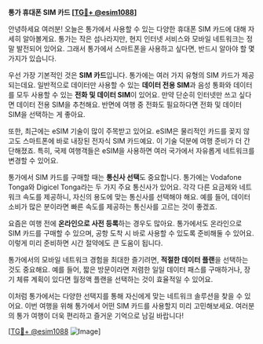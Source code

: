 **통가 휴대폰 SIM 카드 [[TG💪+ @esim1088](https://t.me/s/esim1088)]**

안녕하세요 여러분! 오늘은 통가에서 사용할 수 있는 다양한 휴대폰 SIM 카드에 대해 자세히 알아볼게요. 통가는 작은 섬나라지만, 현지 인터넷 서비스와 모바일 네트워크는 정말 발전되어 있어요. 그래서 통가에서 스마트폰을 사용하고 싶다면, 반드시 알아야 할 몇 가지가 있습니다.

우선 가장 기본적인 것은 **SIM 카드**입니다. 통가에는 여러 가지 유형의 SIM 카드가 제공되는데요. 일반적으로 데이터만 사용할 수 있는 **데이터 전용 SIM**과 음성 통화와 데이터를 모두 사용할 수 있는 **전화 및 데이터 SIM**이 있어요. 만약 단순히 인터넷만 쓰고 싶다면 데이터 전용 SIM을 추천해요. 반면에 여행 중 전화도 필요하다면 전화 및 데이터 SIM을 선택하는 게 좋아요.

또한, 최근에는 eSIM 기술이 많이 주목받고 있어요. eSIM은 물리적인 카드를 꽂지 않고도 스마트폰에 바로 내장된 전자식 SIM 카드예요. 이 기술 덕분에 여행 준비가 더 간단해졌죠. 특히, 국제 여행객들은 eSIM을 사용하면 여러 국가에서 자유롭게 네트워크를 변경할 수 있어요.

통가에서 SIM 카드를 구매할 때는 **통신사 선택**도 중요합니다. 통가에는 Vodafone Tonga와 Digicel Tonga라는 두 가지 주요 통신사가 있어요. 각각 다른 요금제와 네트워크 속도를 제공하니, 자신의 용도에 맞는 통신사를 선택해야 해요. 예를 들어, 데이터 소비가 많은 분이라면 빠른 속도를 제공하는 통신사를 고르는 것이 좋겠죠.

요즘은 여행 전에 **온라인으로 사전 등록**하는 경우도 많아요. 통가에서도 온라인으로 SIM 카드를 구매할 수 있으며, 공항 도착 시 바로 사용할 수 있도록 준비해둘 수 있어요. 이렇게 미리 준비하면 시간 절약에도 큰 도움이 됩니다.

통가에서의 모바일 네트워크 경험을 최대한 즐기려면, **적절한 데이터 플랜**을 선택하는 것도 중요해요. 예를 들어, 짧은 방문이라면 저렴한 일일 데이터 패스를 구매하거나, 장기 체류 계획이 있다면 월정액 플랜을 선택하는 것이 효율적일 수 있어요.

이처럼 통가에서는 다양한 선택지를 통해 자신에게 맞는 네트워크 솔루션을 찾을 수 있어요. 이번 여행을 위해 통가에서 어떤 SIM 카드를 사용할지 미리 고민해보세요. 여러분의 통가 여행이 더욱 편리하고 즐거운 기억으로 남길 바랍니다!

[[TG💪+ @esim1088](https://t.me/s/esim1088) ![Image](https://i.postimg.cc/Y0z9fWf4/image.png)]